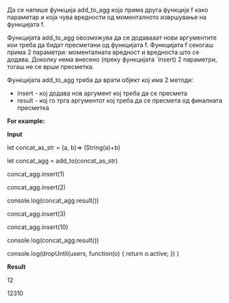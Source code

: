 Да се напише функција add_to_agg која прима друга функција f како параметар и која чува вредности од моменталното извршување на функцијата f.

Функцијата add_to_agg овозможува да се додавааат нови аргументите кои треба да бидат пресметани од функцијата f. Функцијата f секогаш прима 2 параметри: моменталната вредност и вредноста што се додава. Доколку нема внесено (преку функцијата `insert) 2 параметри, тогаш не се врши пресметка.

Функцијата add_to_agg треба да врати објект кој има 2 методи:

- insert - кој додава нов аргумент кој треба да се пресмета
- result - кој го трга аргументот кој треба да се пресмета од финалната пресметка

**For example:**

**Input**

let concat_as_str = (a, b)=> (String(a)+b)

let concat_agg = add_to(concat_as_str)

concat_agg.insert(1)

concat_agg.insert(2)

console.log(concat_agg.result())

concat_agg.insert(3)

concat_agg.insert(10)

console.log(concat_agg.result())

console.log(dropUntil(users, function(o) { return o.active; }) )

**Result**

12

12310

